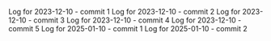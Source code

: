 Log for 2023-12-10 - commit 1
Log for 2023-12-10 - commit 2
Log for 2023-12-10 - commit 3
Log for 2023-12-10 - commit 4
Log for 2023-12-10 - commit 5
Log for 2025-01-10 - commit 1
Log for 2025-01-10 - commit 2

